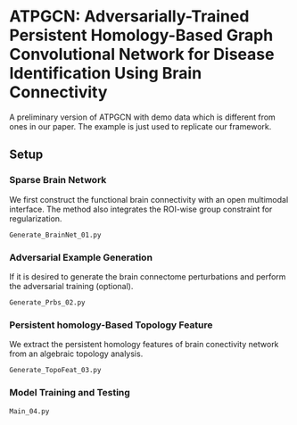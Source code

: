 # ATPGCN: Adversarially-Trained Persistent Homology-Based Graph Convolutional Network for Disease Identification Using Brain Connectivity
A preliminary version of ATPGCN with demo data which is different from ones in our paper. The example is just used to replicate our framework.


## Setup

### Sparse Brain Network 
We first construct the functional brain connectivity with an open multimodal interface. The method also integrates the ROI-wise group constraint for regularization.   

    Generate_BrainNet_01.py

### Adversarial Example Generation
If it is desired to generate the brain connectome perturbations and perform the adversarial training (optional).

    Generate_Prbs_02.py

### Persistent homology-Based Topology Feature
We extract the persistent homology features of brain conectivity network from an algebraic topology analysis.

    Generate_TopoFeat_03.py

### Model Training and Testing

    Main_04.py 



